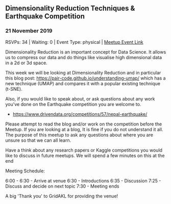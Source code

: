 ## Dimensionality Reduction Techniques & Earthquake Competition
### 21 November 2019
RSVPs: 34 | Waiting: 0 | Event Type: physical | [Meetup Event Link](https://www.meetup.com/Data-Science-Discussion-Auckland/events/264577554)

Dimensionality Reduction is an important concept for Data Science. It allows us to compress our data and do things like visualise high dimensional data in a 2d or 3d space.

This week we will be looking at Dimensionality Reduction and in particular this blog post: https://pair-code.github.io/understanding-umap/ which has a new technique (UMAP) and compares it with a popular existing technique (t-SNE).

Also, if you would like to speak about, or ask questions about any work you've done on the Earthquake competition you are welcome to.
- https://www.drivendata.org/competitions/57/nepal-earthquake/

Please attempt to read the blog and/or work on the competition before the Meetup. If you are looking at a blog, It is fine if you do not understand it all. The purpose of this meetup to ask any questions about where you are unsure so that we can all learn.

Have a think about any research papers or Kaggle competitions you would like to discuss in future meetups. We will spend a few minutes on this at the end

Meeting Schedule:

6:00 - 6:30 - Arrive at venue
6:30 - Introductions
6:35 - Discussion
7:25 - Discuss and decide on next topic
7:30 - Meeting ends

A big 'Thank you' to GridAKL for providing the venue!
